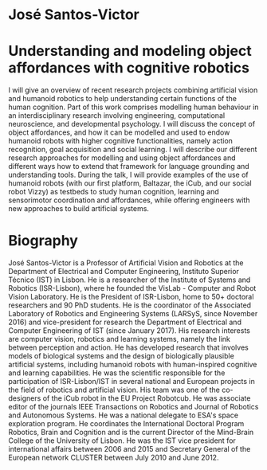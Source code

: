 # José Santos-Victor


# Understanding and modeling object affordances with cognitive robotics

I will give an overview of recent research projects combining artificial vision and humanoid robotics to help understanding certain functions of the human cognition. Part of this work comprises modelling human behaviour in an interdisciplinary research involving engineering, computational neuroscience, and developmental psychology. 
I will discuss the concept of object affordances, and how it can be modelled and used to endow humanoid robots with higher cognitive functionalities, namely action recognition, goal acquisition and social learning. I will describe our different research approaches for modelling and using object affordances and different ways how to extend that framework for language grounding and understanding tools. 
During the talk, I will provide examples of the use of humanoid robots (with our first platform, Baltazar, the iCub, and our social robot Vizzy) as testbeds to study human cognition, learning and sensorimotor coordination and affordances, while offering engineers with new approaches to build artificial systems.

# Biography
José Santos-Victor is a Professor of Artificial Vision and Robotics at the Department of Electrical and Computer Engineering, Instituto Superior Técnico (IST) in Lisbon. He is a researcher of the Institute of Systems and Robotics (ISR-Lisbon), where he founded the VisLab - Computer and Robot Vision Laboratory. He is the President of ISR-Lisbon, home to 50+ doctoral researchers and 90 PhD students. He is the coordinator of the Associated Laboratory of Robotics and Engineering Systems (LARSyS, since November 2016) and vice-president for research the Department of Electrical and Computer Engineering of IST (since January 2017).
His research interests are computer vision, robotics and learning systems, namely the link between perception and action. He has developed research that involves models of biological systems and the design of biologically plausible artificial systems, including humanoid robots with human-inspired cognitive and learning capabilities. He was the scientific responsible for the participation of ISR-Lisbon/IST in several national and European projects in the field of robotics and artificial vision. His team was one of the co-designers of the iCub robot in the EU Project Robotcub.
He was associate editor of the journals IEEE Transactions on Robotics and Journal of Robotics and Autonomous Systems. He was a national delegate to ESA's space exploration program. He coordinates the International Doctoral Program Robotics, Brain and Cognition and is the current Director of the Mind-Brain College of the University of Lisbon. He was the IST vice president for international affairs between 2006 and 2015 and Secretary General of the European network CLUSTER between July 2010 and June 2012. 
